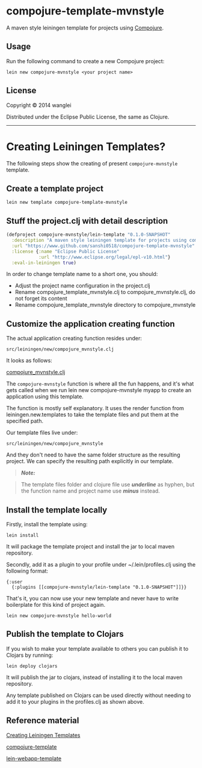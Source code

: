 # compojure-template-mvnstyle

A maven style leiningen template for projects using [Compojure](https://github.com/weavejester/compojure).

## Usage

Run the following command to create a new Compojure project:

	lein new compojure-mvnstyle <your project name>

## License

Copyright © 2014 wanglei

Distributed under the Eclipse Public License, the same as Clojure.

------------

# Creating Leiningen Templates?

The following steps show the creating of present `compojure-mvnstyle` template.

## Create a template project

	lein new template compojure-template-mvnstyle

## Stuff the project.clj with detail description

```clojure
(defproject compojure-mvnstyle/lein-template "0.1.0-SNAPSHOT"
  :description "A maven style leiningen template for projects using compojure"
  :url "https://www.github.com/sanshi0518/compojure-template-mvnstyle"
  :license {:name "Eclipse Public License"
            :url "http://www.eclipse.org/legal/epl-v10.html"}
  :eval-in-leiningen true)
```

In order to change template name to a short one, you should:

- Adjust the project name configuration in the project.clj
- Rename compojure_template_mvnstyle.clj to compojure_mvnstyle.clj, do not forget its content
- Rename compojure_template_mvnstyle directory to compojure_mvnstyle

## Customize the application creating function

The actual application creating function resides under:

	src/leiningen/new/compojure_mvnstyle.clj
	
It looks as follows:

[compojure_mvnstyle.clj](https://github.com/sanshi0518/compojure-template-mvnstyle/blob/master/src/leiningen/new/compojure_mvnstyle.clj)

The `compojure-mvnstyle` function is where all the fun happens, and it's what gets called when we run lein new compojure-mvnstyle myapp to create an application using this template.

The function is mostly self explanatory. It uses the render function from leiningen.new.templates to take the template files and put them at the specified path. 

Our template files live under:

	src/leiningen/new/compojure_mvnstyle

And they don't need to have the same folder structure as the resulting project. We can specify the resulting path explicitly in our template.

> ***Note:***

> The template files folder and clojure file use ***underline*** as hyphen, but the function name and project name use ***minus*** instead.

## Install the template locally

Firstly, install the template using: 

	lein install

It will package the template project and install the jar to local maven repository.

Secondly, add it as a plugin to your profile under ~/.lein/profiles.clj using the following format:

	{:user
      {:plugins [[compojure-mvnstyle/lein-template "0.1.0-SNAPSHOT"]]}}

That's it, you can now use your new template and never have to write boilerplate for this kind of project again.

	lein new compojure-mvnstyle hello-world

## Publish the template to Clojars

If you wish to make your template available to others you can publish it to Clojars by running:

	lein deploy clojars
	
It will publish the jar to clojars, instead of installing it to the local maven repository.

Any template published on Clojars can be used directly without needing to add it to your plugins in the profiles.clj as shown above.

## Reference material

[Creating Leiningen Templates](http://yogthos.net/blog/34-Creating+Leiningen+Templates)

[compojure-template](https://github.com/weavejester/compojure-template)

[lein-webapp-template](https://github.com/eprunier/lein-webapp-template)